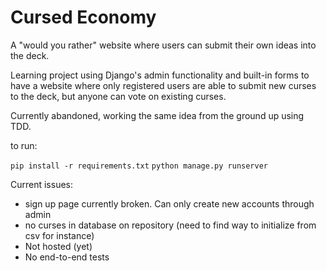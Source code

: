 # Cursed Economy

A "would you rather" website where users can submit their own ideas into the deck.


Learning project using Django's admin functionality and built-in forms to have a website where only registered users are able to submit new curses to the deck, but anyone can vote on existing curses. 


Currently abandoned, working the same idea from the ground up using TDD.

to run:

`pip install -r requirements.txt`
`python manage.py runserver`

Current issues:
* sign up page currently broken. Can only create new accounts through admin
* no curses in database on repository (need to find way to initialize from csv for instance)
* Not hosted (yet)
* No end-to-end tests